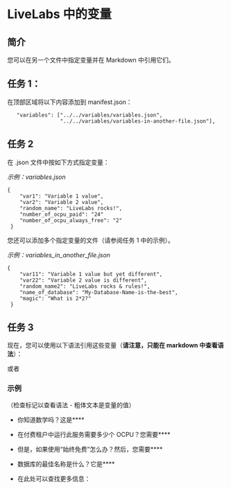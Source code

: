# LiveLabs 中的变量

## 简介

您可以在另一个文件中指定变量并在 Markdown 中引用它们。

## 任务 1：

在顶部区域将以下内容添加到 manifest.json：

       "variables": ["../../variables/variables.json",
                     "../../variables/variables-in-another-file.json"],
    

## 任务 2

在 .json 文件中按如下方式指定变量：

_示例：variables.json_

    {
        "var1": "Variable 1 value",
        "var2": "Variable 2 value",
        "random_name": "LiveLabs rocks!",
        "number_of_ocpu_paid": "24"
        "number_of_ocpu_always_free": "2"
     }
    

您还可以添加多个指定变量的文件（请参阅任务 1 中的示例）。

_示例：variables\_in\_another\_file.json_

    {
        "var11": "Variable 1 value but yet different",
        "var22": "Variable 2 value is different",
        "random_name2": "LiveLabs rocks & rules!",
        "name_of_database": "My-Database-Name-is-the-best",
        "magic": "What is 2*2?"
     }
    

## 任务 3

现在，您可以使用以下语法引用这些变量（**请注意，只能在 markdown 中查看语法**）：

[](var:var1)

或者

[](var:magic)

### 示例

（检查标记以查看语法 - 粗体文本是变量的值）

*   你知道数学吗？这是**[](var:magic)**
    
*   在付费租户中运行此服务需要多少个 OCPU？您需要**[](var:number_of_ocpu_paid)**
    
*   但是，如果使用“始终免费”怎么办？然后，您需要**[](var:number_of_ocpu_always_free)**
    
*   数据库的最佳名称是什么？它是**[](var:name_of_database)**
    
*   在此处可以查找更多信息：**[](var:doc_link)**